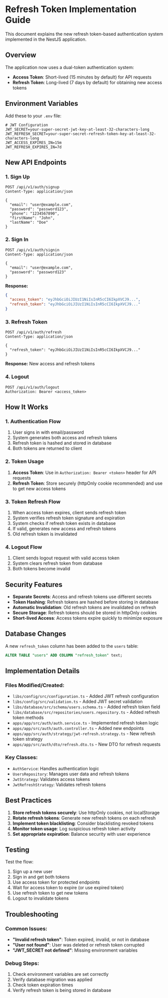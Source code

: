 # Refresh Token Implementation Guide

This document explains the new refresh token-based authentication system implemented in the NestJS application.

## Overview

The application now uses a dual-token authentication system:

- **Access Token**: Short-lived (15 minutes by default) for API requests
- **Refresh Token**: Long-lived (7 days by default) for obtaining new access tokens

## Environment Variables

Add these to your `.env` file:

```env
# JWT Configuration
JWT_SECRET=your-super-secret-jwt-key-at-least-32-characters-long
JWT_REFRESH_SECRET=your-super-secret-refresh-token-key-at-least-32-characters-long
JWT_ACCESS_EXPIRES_IN=15m
JWT_REFRESH_EXPIRES_IN=7d
```

## New API Endpoints

### 1. Sign Up

```http
POST /api/v1/auth/signup
Content-Type: application/json

{
  "email": "user@example.com",
  "password": "password123",
  "phone": "1234567890",
  "firstName": "John",
  "lastName": "Doe"
}
```

### 2. Sign In

```http
POST /api/v1/auth/signin
Content-Type: application/json

{
  "email": "user@example.com",
  "password": "password123"
}
```

**Response:**

```json
{
  "access_token": "eyJhbGciOiJIUzI1NiIsInR5cCI6IkpXVCJ9...",
  "refresh_token": "eyJhbGciOiJIUzI1NiIsInR5cCI6IkpXVCJ9..."
}
```

### 3. Refresh Token

```http
POST /api/v1/auth/refresh
Content-Type: application/json

{
  "refresh_token": "eyJhbGciOiJIUzI1NiIsInR5cCI6IkpXVCJ9..."
}
```

**Response:** New access and refresh tokens

### 4. Logout

```http
POST /api/v1/auth/logout
Authorization: Bearer <access_token>
```

## How It Works

### 1. Authentication Flow

1. User signs in with email/password
2. System generates both access and refresh tokens
3. Refresh token is hashed and stored in database
4. Both tokens are returned to client

### 2. Token Usage

1. **Access Token**: Use in `Authorization: Bearer <token>` header for API requests
2. **Refresh Token**: Store securely (httpOnly cookie recommended) and use to get new access tokens

### 3. Token Refresh Flow

1. When access token expires, client sends refresh token
2. System verifies refresh token signature and expiration
3. System checks if refresh token exists in database
4. If valid, generates new access and refresh tokens
5. Old refresh token is invalidated

### 4. Logout Flow

1. Client sends logout request with valid access token
2. System clears refresh token from database
3. Both tokens become invalid

## Security Features

- **Separate Secrets**: Access and refresh tokens use different secrets
- **Token Hashing**: Refresh tokens are hashed before storing in database
- **Automatic Invalidation**: Old refresh tokens are invalidated on refresh
- **Secure Storage**: Refresh tokens should be stored in httpOnly cookies
- **Short-lived Access**: Access tokens expire quickly to minimize exposure

## Database Changes

A new `refresh_token` column has been added to the `users` table:

```sql
ALTER TABLE "users" ADD COLUMN "refresh_token" text;
```

## Implementation Details

### Files Modified/Created:

- `libs/config/src/configuration.ts` - Added JWT refresh configuration
- `libs/config/src/validation.ts` - Added JWT secret validation
- `libs/database/src/schema/users.schema.ts` - Added refresh token field
- `libs/database/src/repositories/users.repository.ts` - Added refresh token methods
- `apps/app/src/auth/auth.service.ts` - Implemented refresh token logic
- `apps/app/src/auth/auth.controller.ts` - Added new endpoints
- `apps/app/src/auth/strategy/jwt-refresh.strategy.ts` - New refresh token strategy
- `apps/app/src/auth/dto/refresh.dto.ts` - New DTO for refresh requests

### Key Classes:

- `AuthService`: Handles authentication logic
- `UsersRepository`: Manages user data and refresh tokens
- `JwtStrategy`: Validates access tokens
- `JwtRefreshStrategy`: Validates refresh tokens

## Best Practices

1. **Store refresh tokens securely**: Use httpOnly cookies, not localStorage
2. **Rotate refresh tokens**: Generate new refresh tokens on each refresh
3. **Implement token blacklisting**: Consider blacklisting revoked tokens
4. **Monitor token usage**: Log suspicious refresh token activity
5. **Set appropriate expiration**: Balance security with user experience

## Testing

Test the flow:

1. Sign up a new user
2. Sign in and get both tokens
3. Use access token for protected endpoints
4. Wait for access token to expire (or use expired token)
5. Use refresh token to get new tokens
6. Logout to invalidate tokens

## Troubleshooting

### Common Issues:

- **"Invalid refresh token"**: Token expired, invalid, or not in database
- **"User not found"**: User was deleted or refresh token corrupted
- **"JWT_SECRET not defined"**: Missing environment variables

### Debug Steps:

1. Check environment variables are set correctly
2. Verify database migration was applied
3. Check token expiration times
4. Verify refresh token is being stored in database
